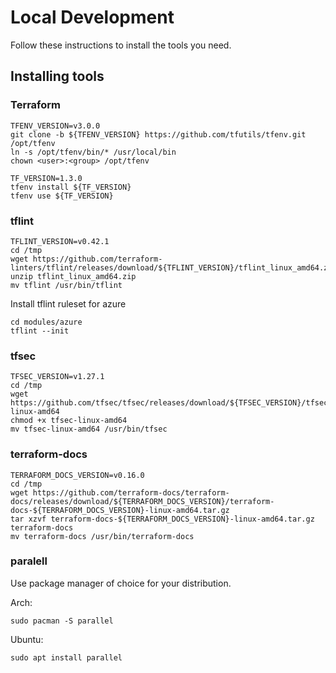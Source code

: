 # Local Development

Follow these instructions to install the tools you need.

## Installing tools

### Terraform

```shell
TFENV_VERSION=v3.0.0
git clone -b ${TFENV_VERSION} https://github.com/tfutils/tfenv.git /opt/tfenv
ln -s /opt/tfenv/bin/* /usr/local/bin
chown <user>:<group> /opt/tfenv
```

```shell
TF_VERSION=1.3.0
tfenv install ${TF_VERSION}
tfenv use ${TF_VERSION}
```

### tflint

```shell
TFLINT_VERSION=v0.42.1
cd /tmp
wget https://github.com/terraform-linters/tflint/releases/download/${TFLINT_VERSION}/tflint_linux_amd64.zip
unzip tflint_linux_amd64.zip
mv tflint /usr/bin/tflint
```

Install tflint ruleset for azure

```shell
cd modules/azure
tflint --init
```

### tfsec

```shell
TFSEC_VERSION=v1.27.1
cd /tmp
wget https://github.com/tfsec/tfsec/releases/download/${TFSEC_VERSION}/tfsec-linux-amd64
chmod +x tfsec-linux-amd64
mv tfsec-linux-amd64 /usr/bin/tfsec
```

### terraform-docs

```shell
TERRAFORM_DOCS_VERSION=v0.16.0
cd /tmp
wget https://github.com/terraform-docs/terraform-docs/releases/download/${TERRAFORM_DOCS_VERSION}/terraform-docs-${TERRAFORM_DOCS_VERSION}-linux-amd64.tar.gz
tar xzvf terraform-docs-${TERRAFORM_DOCS_VERSION}-linux-amd64.tar.gz terraform-docs
mv terraform-docs /usr/bin/terraform-docs
```

### paralell

Use package manager of choice for your distribution.

Arch:

```shell
sudo pacman -S parallel
```

Ubuntu:

```shell
sudo apt install parallel
````